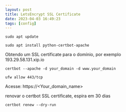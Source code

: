 ```yaml
---
layout: post
title: LetsEncrypt SSL Certificate
date: 2023-04-03 16:49:23 
tags: [config]
---  
```


	sudo apt update

	sudo apt install python-certbot-apache

Obtendo um SSL certificate para o domínio, por exemplo 193.29.58.131.xip.io


	certbot --apache -d your_domain -d www.your_domain

	ufw allow 443/tcp

Acesse:
https://<Your_domain_name>

renovar o certbot SSL certificate, espira em 30 dias

	certbot renew --dry-run
